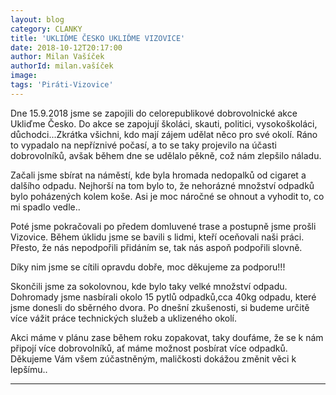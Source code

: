 ```yaml
---
layout: blog
category: CLANKY
title: 'UKLIĎME ČESKO UKLIĎME VIZOVICE'
date: 2018-10-12T20:17:00
author: Milan Vašíček
authorId: milan.vašíček
image:
tags: 'Piráti-Vizovice'
---
```

Dne 15.9.2018 jsme se zapojili do celorepublikové dobrovolnické akce Ukliďme Česko. Do akce se zapojují školáci, skauti, politici, vysokoškoláci, důchodci...Zkrátka všichni, kdo mají zájem udělat něco pro své okolí.
Ráno to vypadalo na nepříznivé počasí, a to se taky projevilo na účasti dobrovolníků, avšak během dne se udělalo pěkně, což nám zlepšilo náladu.

Začali jsme sbírat na náměstí, kde byla hromada nedopalků od cigaret a dalšího odpadu. Nejhorší na tom bylo to, že nehorázné množství odpadků bylo poházených kolem koše. Asi je moc náročné se ohnout a vyhodit to, co mi spadlo vedle..

Poté jsme pokračovali po předem domluvené trase a postupně jsme prošli Vizovice. Během úklidu jsme se bavili s lidmi, kteří oceňovali naši práci. Přesto, že nás nepodpořili přidáním se, tak nás aspoň podpořili slovně.

Díky nim jsme se cítili opravdu dobře, moc děkujeme za podporu!!!

Skončili jsme za sokolovnou, kde bylo taky velké množství odpadu. Dohromady jsme nasbírali okolo 15 pytlů odpadků,cca 40kg odpadu, které jsme donesli do sběrného dvora. Po dnešní zkušenosti, si budeme určitě více vážit práce technických služeb a uklizeného okolí.

Akci máme v plánu zase během roku zopakovat, taky doufáme, že se k nám připojí více dobrovolníků, ať máme možnost posbírat více odpadků. Děkujeme Vám všem zúčastněným, maličkosti dokážou změnit věci k lepšímu..

- - -
